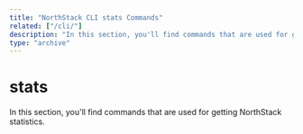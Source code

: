 ```yaml
---
title: "NorthStack CLI stats Commands"
related: ["/cli/"]
description: "In this section, you'll find commands that are used for getting NorthStack statistics."
type: "archive"
---
```


# stats

In this section, you'll find commands that are used for getting NorthStack statistics.